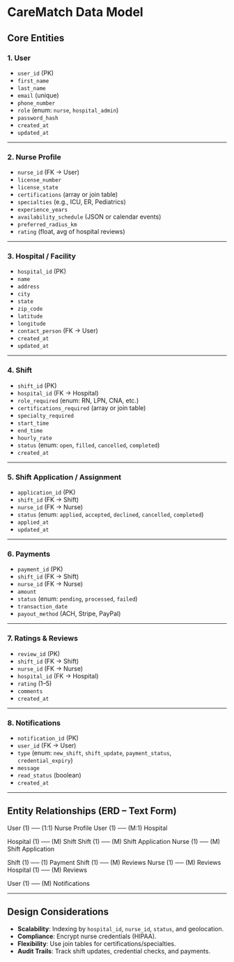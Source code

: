 # CareMatch Data Model

## Core Entities

### 1. User
- `user_id` (PK)  
- `first_name`  
- `last_name`  
- `email` (unique)  
- `phone_number`  
- `role` (enum: `nurse`, `hospital_admin`)  
- `password_hash`  
- `created_at`  
- `updated_at`  

---

### 2. Nurse Profile
- `nurse_id` (FK → User)  
- `license_number`  
- `license_state`  
- `certifications` (array or join table)  
- `specialties` (e.g., ICU, ER, Pediatrics)  
- `experience_years`  
- `availability_schedule` (JSON or calendar events)  
- `preferred_radius_km`  
- `rating` (float, avg of hospital reviews)  

---

### 3. Hospital / Facility
- `hospital_id` (PK)  
- `name`  
- `address`  
- `city`  
- `state`  
- `zip_code`  
- `latitude`  
- `longitude`  
- `contact_person` (FK → User)  
- `created_at`  
- `updated_at`  

---

### 4. Shift
- `shift_id` (PK)  
- `hospital_id` (FK → Hospital)  
- `role_required` (enum: RN, LPN, CNA, etc.)  
- `certifications_required` (array or join table)  
- `specialty_required`  
- `start_time`  
- `end_time`  
- `hourly_rate`  
- `status` (enum: `open`, `filled`, `cancelled`, `completed`)  
- `created_at`  

---

### 5. Shift Application / Assignment
- `application_id` (PK)  
- `shift_id` (FK → Shift)  
- `nurse_id` (FK → Nurse)  
- `status` (enum: `applied`, `accepted`, `declined`, `cancelled`, `completed`)  
- `applied_at`  
- `updated_at`  

---

### 6. Payments
- `payment_id` (PK)  
- `shift_id` (FK → Shift)  
- `nurse_id` (FK → Nurse)  
- `amount`  
- `status` (enum: `pending`, `processed`, `failed`)  
- `transaction_date`  
- `payout_method` (ACH, Stripe, PayPal)  

---

### 7. Ratings & Reviews
- `review_id` (PK)  
- `shift_id` (FK → Shift)  
- `nurse_id` (FK → Nurse)  
- `hospital_id` (FK → Hospital)  
- `rating` (1–5)  
- `comments`  
- `created_at`  

---

### 8. Notifications
- `notification_id` (PK)  
- `user_id` (FK → User)  
- `type` (enum: `new_shift`, `shift_update`, `payment_status`, `credential_expiry`)  
- `message`  
- `read_status` (boolean)  
- `created_at`  

---

## Entity Relationships (ERD – Text Form)

User (1) ── (1:1) Nurse Profile
User (1) ── (M:1) Hospital

Hospital (1) ── (M) Shift
Shift (1) ── (M) Shift Application
Nurse (1) ── (M) Shift Application

Shift (1) ── (1) Payment
Shift (1) ── (M) Reviews
Nurse (1) ── (M) Reviews
Hospital (1) ── (M) Reviews

User (1) ── (M) Notifications


---

## Design Considerations
- **Scalability**: Indexing by `hospital_id`, `nurse_id`, `status`, and geolocation.  
- **Compliance**: Encrypt nurse credentials (HIPAA).  
- **Flexibility**: Use join tables for certifications/specialties.  
- **Audit Trails**: Track shift updates, credential checks, and payments.
